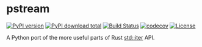 # pstream

[![PyPI version](https://img.shields.io/pypi/v/pstream)](https://pypi.org/project/pstream/) [![PyPI download total](https://img.shields.io/pypi/dm/pstream)](https://pypi.python.org/pypi/pstream/) [![Build Status](https://travis-ci.org/christopher-henderson/pstream.svg?branch=main)](https://travis-ci.org/christopher-henderson/pstream) [![codecov](https://codecov.io/gh/christopher-henderson/pstream/branch/main/graph/badge.svg)](https://codecov.io/gh/christopher-henderson/pstream) [![License](https://img.shields.io/pypi/l/pstream)](https://github.com/christopher-henderson/pstream/blob/main/LICENSE)


A Python port of the more useful parts of Rust [std::iter](https://doc.rust-lang.org/std/iter/index.html#structs) API.

